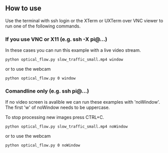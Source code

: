 ## How to use

Use the terminal with ssh login or the XTerm or UXTerm over VNC viewer to run one of the following commands.


### If you use VNC or X11 (e.g. ssh -X pi@...)
In these cases you can run this example with a live video stream.

```python optical_flow.py slow_traffic_small.mp4 window```

or to use the webcam

```python optical_flow.py 0 window```


### Comandline only (e.g. ssh pi@...)
If no video screen is avalible we can run these examples with 'noWindow'.
The first 'w' of noWindow needs to be uppercase.

To stop processing new images press CTRL+C. 

```python optical_flow.py slow_traffic_small.mp4 noWindow```

or to use the webcam

```python optical_flow.py 0 noWindow```